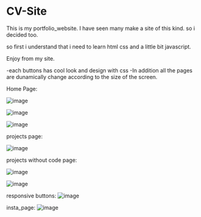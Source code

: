# CV-Site


This is my portfolio_website. I have seen many make a site of this kind. so i decided too.

so first i understand that i need to learn html css and a little bit javascript.

Enjoy from my site.

-each buttons has cool look and design with css -In addition all the pages are dunamically change according to the size of the screen.

Home Page:

![image](https://user-images.githubusercontent.com/101524820/182601395-d66012fd-9fbb-4481-966b-ac8fa08a6ec5.png)

![image](https://user-images.githubusercontent.com/101524820/182601413-b7e0c96c-f9bc-4be5-a8bf-fc7523973424.png)

![image](https://user-images.githubusercontent.com/101524820/182601423-5c5ee3c3-8c26-46c6-b158-f5466b4da497.png)

projects page:

![image](https://user-images.githubusercontent.com/101524820/182601443-3a1d2df0-1da7-4ffb-80de-94eff220b42c.png)

projects without code page:

![image](https://user-images.githubusercontent.com/101524820/182601459-02ddbb81-6e82-4909-9bd5-05dd56cfbe6c.png)

![image](https://user-images.githubusercontent.com/101524820/182601476-9b8d0298-627f-4f9b-9cc4-abcdf1c54f7f.png)

responsive buttons: ![image](https://user-images.githubusercontent.com/101524820/182601487-03a6dd23-f649-43ae-ba1d-53db1033f4ff.png)

insta_page: ![image](https://user-images.githubusercontent.com/101524820/182601525-d46cbaf5-c803-4c41-b663-af2ab11a6b76.png)
